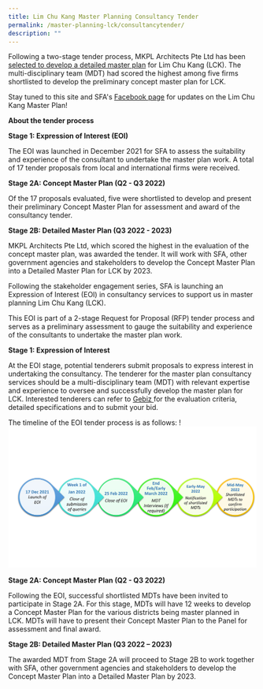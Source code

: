 ```yaml
---
title: Lim Chu Kang Master Planning Consultancy Tender
permalink: /master-planning-lck/consultancytender/
description: ""
---
```

Following a two-stage tender process, MKPL Architects Pte Ltd has been [selected to develop a detailed master plan](https://www.sfa.gov.sg/docs/default-source/default-document-library/lckmp-pr.pdf?sfvrsn=2b1a3dfa_0) for Lim Chu Kang (LCK). The multi-disciplinary team (MDT) had scored the highest among five firms shortlisted to develop the preliminary concept master plan for LCK. 

Stay tuned to this site and SFA's [Facebook page](https://www.facebook.com/SGFoodAgency) for updates on the Lim Chu Kang Master Plan!

**About the tender process**

**Stage 1: Expression of Interest (EOI)**

The EOI was launched in December 2021 for SFA to assess the suitability and experience of the consultant to undertake the master plan work. A total of 17 tender proposals from local and international firms were received.

**Stage 2A: Concept Master Plan (Q2 - Q3 2022)**

Of the 17 proposals evaluated, five were shortlisted to develop and present their preliminary Concept Master Plan for assessment and award of the consultancy tender.

**Stage 2B: Detailed Master Plan (Q3 2022 - 2023)**

MKPL Architects Pte Ltd, which scored the highest in the evaluation of the concept master plan, was awarded the tender. It will work with SFA, other government agencies and stakeholders to develop the Concept Master Plan into a Detailed Master Plan for LCK by 2023. 

Following the stakeholder engagement series, SFA is launching an Expression of Interest (EOI) in consultancy services to support us in master planning Lim Chu Kang (LCK).  

This EOI is part of a 2-stage Request for Proposal (RFP) tender process and serves as a preliminary assessment to gauge the suitability and experience of the consultants to undertake the master plan work. 
 
**Stage 1: Expression of Interest**

At the EOI stage, potential tenderers submit proposals to express interest in undertaking the consultancy. The tenderer for the master plan consultancy services should be a multi-disciplinary team (MDT) with relevant expertise and experience to oversee and successfully develop the master plan for LCK.  Interested tenderers can refer to [Gebiz ](https://www.gebiz.gov.sg/ptn/opportunity/opportunityDetails.xhtml?code=SFA000ERF21000003) for the evaluation criteria, detailed specifications and to submit your bid. 
 
The timeline of the EOI tender process is as follows:
!
![](/images/Timeline%20for%20LCKMP%20Tender.jpg)

**Stage 2A: Concept Master Plan (Q2 - Q3 2022)**

Following the EOI, successful shortlisted MDTs have been invited to participate in Stage 2A.  For this stage, MDTs will have 12 weeks to develop a Concept Master Plan for the various districts being master planned in LCK.  MDTs will have to present their Concept Master Plan to the Panel for assessment and final award.
 
**Stage 2B:  Detailed Master Plan (Q3 2022 – 2023)**
 
The awarded MDT from Stage 2A will proceed to Stage 2B to work together with SFA, other government agencies and stakeholders to develop the Concept Master Plan into a Detailed Master Plan by 2023.